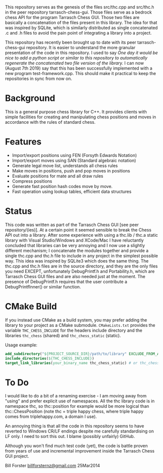 This repository serves as
the genesis of the files src/thc.cpp and src/thc.h in the peer repository
tarrasch-chess-gui. Those files serve as a bedrock chess API for the program
Tarrasch Chess GUI. Those two files are basically a concatenation of the files
present in this library. The idea for that was inspired by SQLite, which is
similarly distributed as single concatenated .c and .h files to avoid the
pain point of integrating a library into a project.

This repository has recently been brought up to date with its peer
tarrasch-chess-gui repository. It is easier to understand
the more granular presentation of the code in this repository. I used
to say *One day it
would be nice to add a python script or similar to this repository to
automatically regenerate the concatenated two file version of the library.*
I can now (August 7th 2019) say that this has been successfully implemented with a new program
test-framework.cpp. This should make it practical to keep the repositories in
sync from now on.

Background
==========

This is a general purpose chess library for C++. It provides clients with
simple facilities for creating and manipulating chess positions and moves
in accordance with the rules of standard chess.

Features
========

* Import/export positions using FEN (Forsyth Edwards Notation)
* Import/export moves using SAN (Standard algebraic notation)
* Generate legal move list, understands all chess rules
* Make moves in positions, push and pop moves in positions
* Evaluate positions for mate and all draw rules
* Compress positions
* Generate fast position hash codes move by move.
* Fast operation using lookup tables, efficient data structures

Status
======

This code was written as part of the Tarrasch Chess GUI [see peer repository/(ies)]. At a certain
point it seemed sensible to break the Chess API out into a library. After some experience
with using a thc.lib / thc.a static library with Visual Studio/Windows and XCode/Mac I have
reluctantly concluded that libraries can be very annoying and I now use a slightly different
mechanism; I concatenate the modules together and provide a single thc.cpp and thc.h file
to include in any project in the simplest possible way. This idea was inspired by SQLite3
which does the same thing.  The thc.cpp and thc.h files are in the source directory, and they
are the only files you need EXCEPT, unfortunately DebugPrintf.h and Portability.h, which are
Tarrasch Chess GUI files and are also needed just at the moment. The presence of DebugPrintf.h
requires that the user contribute a DebugPrintfInner() or similar function.

CMake Build
=====

If you instead use CMake as a build system, you may prefer adding the library to your project
as a CMake submodule. `CMakeLists.txt` provides the variable `THC_CHESS_INCLUDE` for the headers
include directory and the libraries `thc_chess` (shared) and `thc_chess_static` (static).

Usage example:
```cmake
add_subdirectory("${PROJECT_SOURCE_DIR}/path/to/library" EXCLUDE_FROM_ALL)
include_directories(${THC_CHESS_INCLUDE})
target_link_libraries(your_binary_name thc_chess_static) # or thc_chess for dynamic linking
```

To Do
=====

I would like to do a bit of a renaming exercise - I am moving away from
"using" and prefer explicit use of namespaces. All the thc library code
is in namespace thc, so thc::position for example would be more logical
than thc::ChessPosition (note thc = triple happy chess, where triple
happy comes from triplehappy.com, a domain I use).

An annoying thing is that all the code in this repository seems to have reverted to Windows
CR/LF endings despite me carefully standardising on LF only. I need to sort this out. I blame
(possibly unfairly) GitHub.

Although you won't find much test code (yet), the code is battle proven from years of use and
incremental improvement inside the Tarrasch Chess GUI project.

Bill Forster <billforsternz@gmail.com> 25Mar2014

